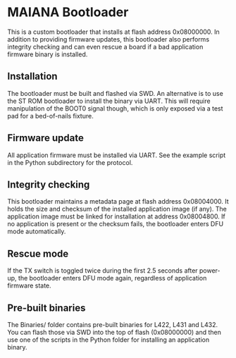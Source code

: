 # MAIANA Bootloader

This is a custom bootloader that installs at flash address 0x08000000. In addition to providing firmware updates, this bootloader
also performs integrity checking and can even rescue a board if a bad application firmware binary is installed.

## Installation

The bootloader must be built and flashed via SWD. An alternative is to use the ST ROM bootloader to install the binary via UART. 
This will require manipulation of the BOOT0 signal though, which is only exposed via a test pad for a bed-of-nails fixture.

## Firmware update

All application firmware must be installed via UART. See the example script in the Python subdirectory for the protocol.

## Integrity checking

This bootloader maintains a metadata page at flash address 0x08004000. It holds the size and checksum of the installed application image (if any). 
The application image must be linked for installation at address 0x08004800. If no application is present or the checksum fails, the bootloader enters
DFU mode automatically.

## Rescue mode

If the TX switch is toggled twice during the first 2.5 seconds after power-up, the bootloader enters DFU mode again, regardless of application firmware state.

## Pre-built binaries
The Binaries/ folder contains pre-built binaries for L422, L431 and L432. You can flash those via SWD into the top of flash (0x08000000) and then use one of the scripts in the Python folder for installing an application binary.


